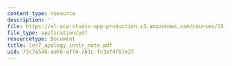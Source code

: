 ```yaml
---
content_type: resource
description: ''
file: https://ol-ocw-studio-app-production.s3.amazonaws.com/courses/15-667-negotiation-and-conflict-management-spring-2001/73c7a546aa96af747b1cfc3af4fb7e27_lec7_apology_instr_note.pdf
file_type: application/pdf
resourcetype: Document
title: lec7_apology_instr_note.pdf
uid: 73c7a546-aa96-af74-7b1c-fc3af4fb7e27
---
```

